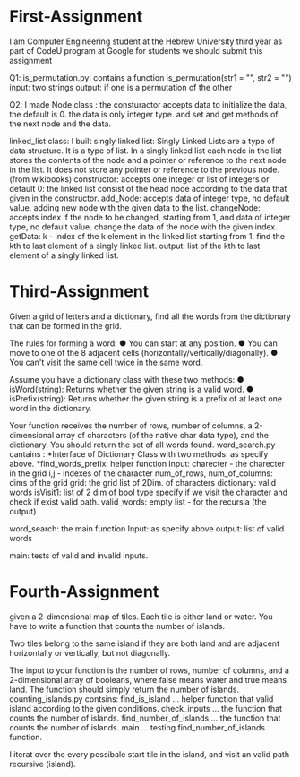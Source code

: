 # First-Assignment 
I am Computer Engineering student at the Hebrew University third year as part of CodeU program at Google for students we should submit this assignment

Q1: is_permutation.py: contains a function is_permutation(str1 = "", str2 = "") input: two strings output: if one is a permutation of the other

Q2: I made Node class : the consturactor accepts data to initialize the data, the default is 0. the data is only integer type. and set and get methods of the next node and the data.

linked_list class: I built singly linked list: Singly Linked Lists are a type of data structure. It is a type of list. In a singly linked list each node in the list stores the contents of the node and a pointer or reference to the next node in the list. It does not store any pointer or reference to the previous node. (from wikibooks) constructor: accepts one integer or list of integers or default 0: the linked list consist of the head node according to the data that given in the constructor. add_Node: accepts data of integer type, no default value. adding new node with the given data to the list. changeNode: accepts index if the node to be changed, starting from 1, and data of integer type, no default value. change the data of the node with the given index. getData: k - index of the k element in the linked list starting from 1. find the kth to last element of a singly linked list. output: list of the kth to last element of a singly linked list.

# Third-Assignment
Given a grid of letters and a dictionary, find all the words from the dictionary that can be formed in the grid. 
 
The rules for forming a word:
● You can start at any position.
● You can move to one of the 8 adjacent cells (horizontally/vertically/diagonally).
● You can't visit the same cell twice in the same word. 
 
Assume you have a dictionary class with these two methods:
● isWord(string): Returns whether the given string is a valid word.
● isPrefix(string): Returns whether the given string is a prefix of at least one word in the dictionary. 
 
Your function receives the number of rows, number of columns, a 2-dimensional array of characters (of the native char data type), and the dictionary. You should return the set of all words found. 
word_search.py cantains :
*Interface of Dictionary Class with two methods: as specify above.
*find_words_prefix: helper function
Input:
charecter - the charecter in the grid
i,j - indexes of the character
num_of_rows, num_of_columns: dims of the grid
grid: the grid list of 2Dim. of characters
dictionary: valid words
isVisit1: list of 2 dim of bool type specify if we visit the character and check if exist valid path.
valid_words: empty list - for the recursia (the output)

 word_search: the main function
 Input: as specify above
 output: list of valid words
 
 main:
 tests of valid and invalid inputs.
 
# Fourth-Assignment
given a 2-dimensional map of tiles. Each tile is either land or water. You have to write a function that counts the number of islands. 
 
Two tiles belong to the same island if they are both land and are adjacent horizontally or vertically, but not diagonally. 
 
The input to your function is the number of rows, number of columns, and a 2-dimensional array of booleans, where false means water and true means land. The function should simply return the number of islands. 
counting_islands.py contsins:
find_is_island         ... helper function that valid island according to the given conditions.
check_inputs           ... the function that counts the number of islands.
find_number_of_islands ... the function that counts the number of islands.
main                   ...  testing find_number_of_islands function.

I iterat over the every possibale start tile in the island, and visit an valid path recursive (island).

